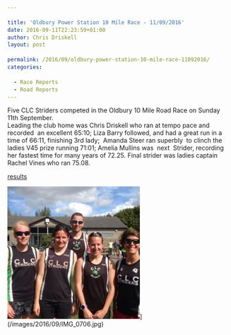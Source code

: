 ```yaml
---

title: 'Oldbury Power Station 10 Mile Race - 11/09/2016'
date: 2016-09-11T22:23:59+01:00
author: Chris Driskell
layout: post

permalink: /2016/09/oldbury-power-station-10-mile-race-11092016/
categories:

  - Race Reports
  - Road Reports
---
```

 Five CLC Striders competed in the Oldbury 10 Mile Road Race on Sunday 11th September.  
Leading the club home was Chris Driskell who ran at tempo pace and recorded  an excellent 65:10; Liza Barry followed, and had a great run in a time of 66:11, finishing 3rd lady;  Amanda Steer ran superbly  to clinch the ladies V45 prize running 71:01; Amelia Mullins was  next  Strider, recording her fastest time for many years of 72.25. Final strider was ladies captain Rachel Vines who ran 75.08.

[results](https://www.fullonsport.com/event/oldbury-10-miler/results)

<img src="/images/2016/09/IMG_0706-300x300.jpg" alt="img_0706" width="300" height="300" />](/images/2016/09/IMG_0706.jpg)
